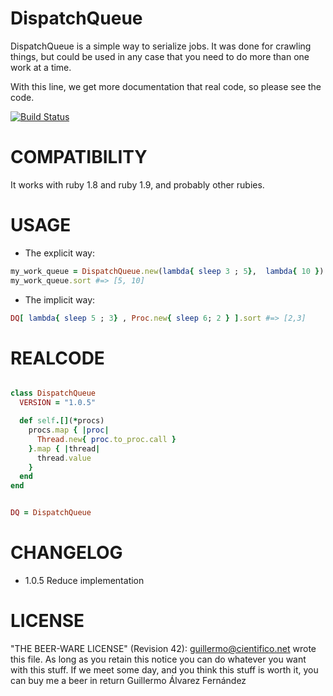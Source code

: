 DispatchQueue
=============

DispatchQueue is a simple way to serialize jobs. 
It was done for crawling things, but could be used in any case that you need to do more than one work at a time.

With this line, we get more documentation that real code, so please see the code.

[![Build Status](https://secure.travis-ci.org/guillermo/dispatch_queue.png)](http://travis-ci.org/guillermo/dispatch_queue)


COMPATIBILITY
=============

It works with ruby 1.8 and ruby 1.9, and probably other rubies.

USAGE
=====

* The explicit way:

```ruby
my_work_queue = DispatchQueue.new(lambda{ sleep 3 ; 5},  lambda{ 10 })
my_work_queue.sort #=> [5, 10]
```

* The implicit way:

```ruby
DQ[ lambda{ sleep 5 ; 3} , Proc.new{ sleep 6; 2 } ].sort #=> [2,3]
```


REALCODE
=======

```ruby

class DispatchQueue
  VERSION = "1.0.5"

  def self.[](*procs)
    procs.map { |proc|
      Thread.new{ proc.to_proc.call }
    }.map { |thread|
      thread.value
    }
  end
end


DQ = DispatchQueue

```

CHANGELOG
=========

* 1.0.5 Reduce implementation

LICENSE
=======

"THE BEER-WARE LICENSE" (Revision 42):
<guillermo@cientifico.net> wrote this file. As long as you retain this notice you
can do whatever you want with this stuff. If we meet some day, and you think
this stuff is worth it, you can buy me a beer in return Guillermo Álvarez Fernández

